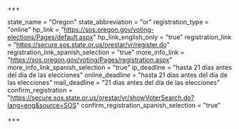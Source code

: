 +++

state_name = "Oregon"
state_abbreviation = "or"
registration_type = "online"
hp_link = "https://sos.oregon.gov/voting-elections/Pages/default.aspx"
hp_link_english_only = "true"
registration_link = "https://secure.sos.state.or.us/orestar/vr/register.do"
registration_link_spanish_selection = "true"
more_info_link = "https://sos.oregon.gov/voting/Pages/registration.aspx"
more_info_link_spanish_selection = "true"
ip_deadline = "hasta 21 días antes del día de las elecciones"
online_deadline = "hasta 21 días antes del día de las elecciones"
mail_deadline = "21 días antes del día de las elecciones"
confirm_registration = "https://secure.sos.state.or.us/orestar/vr/showVoterSearch.do?lang=eng&source=SOS"
confirm_registration_spanish_selection = "true"

+++